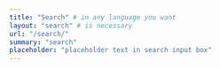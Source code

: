 ```yaml
---
title: "Search" # in any language you want
layout: "search" # is necessary
url: "/search/"
summary: "search"
placeholder: "placeholder text in search input box"
---
```

